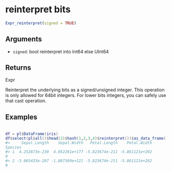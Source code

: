 # reinterpret bits

```r
Expr_reinterpret(signed = TRUE)
```

## Arguments

- `signed`: bool reinterpret into Int64 else UInt64

## Returns

Expr

Reinterpret the underlying bits as a signed/unsigned integer. This operation is only allowed for 64bit integers. For lower bits integers, you can safely use that cast operation.

## Examples

<pre class='r-example'> <code> <span class='r-in'><span></span></span>
<span class='r-in'><span><span class='va'>df</span> <span class='op'>=</span> <span class='va'>pl</span><span class='op'>$</span><span class='fu'>DataFrame</span><span class='op'>(</span><span class='va'>iris</span><span class='op'>)</span></span></span>
<span class='r-in'><span><span class='va'>df</span><span class='op'>$</span><span class='fu'>select</span><span class='op'>(</span><span class='va'>pl</span><span class='op'>$</span><span class='fu'>all</span><span class='op'>(</span><span class='op'>)</span><span class='op'>$</span><span class='fu'>head</span><span class='op'>(</span><span class='fl'>2</span><span class='op'>)</span><span class='op'>$</span><span class='fu'>hash</span><span class='op'>(</span><span class='fl'>1</span>,<span class='fl'>2</span>,<span class='fl'>3</span>,<span class='fl'>4</span><span class='op'>)</span><span class='op'>$</span><span class='fu'>reinterpret</span><span class='op'>(</span><span class='op'>)</span><span class='op'>)</span><span class='op'>$</span><span class='fu'>as_data_frame</span><span class='op'>(</span><span class='op'>)</span></span></span>
<span class='r-out co'><span class='r-pr'>#&gt;</span>     Sepal.Length    Sepal.Width   Petal.Length    Petal.Width Species</span>
<span class='r-out co'><span class='r-pr'>#&gt;</span> 1  4.252873e-230  4.052261e+177 -5.823674e-211 -5.861121e+292       0</span>
<span class='r-out co'><span class='r-pr'>#&gt;</span> 2 -3.065433e-207 -1.807369e+221 -5.823674e-211 -5.861121e+292       0</span>
 </code></pre>